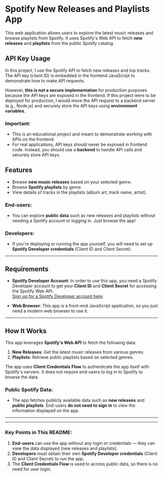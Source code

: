 # Spotify New Releases and Playlists App

This web application allows users to explore the latest music releases and browse playlists from Spotify. It uses Spotify's Web API to fetch **new releases** and **playlists** from the public Spotify catalog.

## API Key Usage

In this project, I use the Spotify API to fetch new releases and top tracks. The API key (client ID) is embedded in the frontend JavaScript to demonstrate how to make API requests.

However, **this is not a secure implementation** for production purposes because the API keys are exposed in the frontend. If this project were to be deployed for production, I would move the API request to a backend server (e.g., Node.js) and securely store the API keys using **environment variables**.

### Important:

- This is an educational project and meant to demonstrate working with APIs on the frontend.
- For real applications, API keys should never be exposed in frontend code. Instead, you should use a **backend** to handle API calls and securely store API keys.

## Features
- Browse **new music releases** based on your selected genre.
- Browse **Spotify playlists** by genre.
- View details of tracks in the playlists (album art, track name, artist).

### End-users:
- You can explore **public data** such as new releases and playlists without needing a Spotify account or logging in. Just browse the app!

### Developers:
- If you're deploying or running the app yourself, you will need to set up **Spotify Developer credentials** (Client ID and Client Secret).

---

## Requirements

- **Spotify Developer Account**: In order to use this app, you need a Spotify Developer account to get your **Client ID** and **Client Secret** for accessing the Spotify Web API.  
  [Sign up for a Spotify Developer account here](https://developer.spotify.com/dashboard/applications).
  
- **Web Browser**: This app is a front-end JavaScript application, so you just need a modern web browser to use it.

---

## How It Works

This app leverages **Spotify's Web API** to fetch the following data:
1. **New Releases**: Get the latest music releases from various genres.
2. **Playlists**: Retrieve public playlists based on selected genres.

The app uses **Client Credentials Flow** to authenticate the app itself with Spotify's servers. It does not require end-users to log in to Spotify to browse the data.

### Public Spotify Data:
- The app fetches publicly available data such as **new releases** and **public playlists**. End-users **do not need to sign in** to view the information displayed on the app.

---
---

### Key Points in This README:

1. **End-users** can use the app without any login or credentials — they can view the data displayed (new releases and playlists).
2. **Developers** must obtain their own **Spotify Developer credentials** (Client ID and Client Secret) to run the app.
3. The **Client Credentials Flow** is used to access public data, so there is no need for user login.